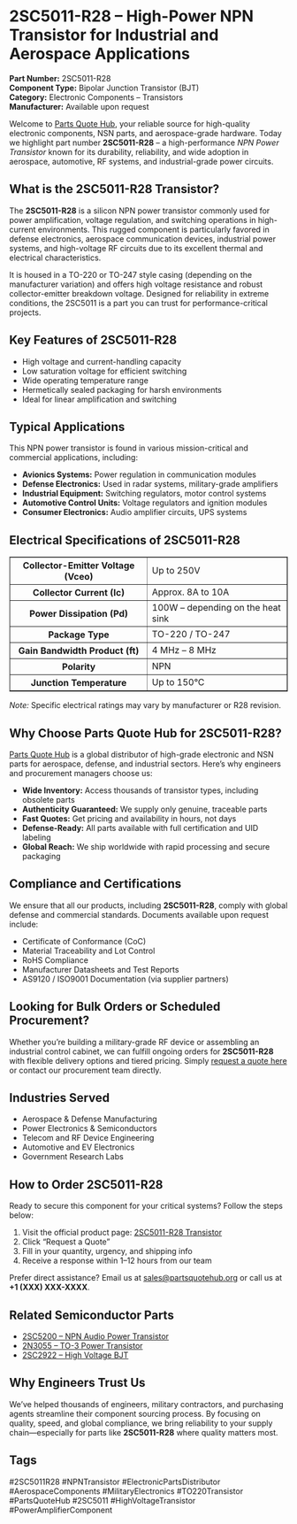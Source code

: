 <h1>2SC5011-R28 – High-Power NPN Transistor for Industrial and Aerospace Applications</h1>

<p><strong>Part Number:</strong> 2SC5011-R28<br>
<strong>Component Type:</strong> Bipolar Junction Transistor (BJT)<br>
<strong>Category:</strong> Electronic Components – Transistors<br>
<strong>Manufacturer:</strong> Available upon request</p>

<p>Welcome to <a href="https://www.partsquotehub.org/">Parts Quote Hub</a>, your reliable source for high-quality electronic components, NSN parts, and aerospace-grade hardware. Today we highlight part number <strong>2SC5011-R28</strong> – a high-performance <em>NPN Power Transistor</em> known for its durability, reliability, and wide adoption in aerospace, automotive, RF systems, and industrial-grade power circuits.</p>

<h2>What is the 2SC5011-R28 Transistor?</h2>

<p>The <strong>2SC5011-R28</strong> is a silicon NPN power transistor commonly used for power amplification, voltage regulation, and switching operations in high-current environments. This rugged component is particularly favored in defense electronics, aerospace communication devices, industrial power systems, and high-voltage RF circuits due to its excellent thermal and electrical characteristics.</p>

<p>It is housed in a TO-220 or TO-247 style casing (depending on the manufacturer variation) and offers high voltage resistance and robust collector-emitter breakdown voltage. Designed for reliability in extreme conditions, the 2SC5011 is a part you can trust for performance-critical projects.</p>

<h2>Key Features of 2SC5011-R28</h2>

<ul>
  <li>High voltage and current-handling capacity</li>
  <li>Low saturation voltage for efficient switching</li>
  <li>Wide operating temperature range</li>
  <li>Hermetically sealed packaging for harsh environments</li>
  <li>Ideal for linear amplification and switching</li>
</ul>

<h2>Typical Applications</h2>

<p>This NPN power transistor is found in various mission-critical and commercial applications, including:</p>

<ul>
  <li><strong>Avionics Systems:</strong> Power regulation in communication modules</li>
  <li><strong>Defense Electronics:</strong> Used in radar systems, military-grade amplifiers</li>
  <li><strong>Industrial Equipment:</strong> Switching regulators, motor control systems</li>
  <li><strong>Automotive Control Units:</strong> Voltage regulators and ignition modules</li>
  <li><strong>Consumer Electronics:</strong> Audio amplifier circuits, UPS systems</li>
</ul>

<h2>Electrical Specifications of 2SC5011-R28</h2>

<table border="1" cellpadding="8" cellspacing="0">
  <tr>
    <th>Collector-Emitter Voltage (Vceo)</th>
    <td>Up to 250V</td>
  </tr>
  <tr>
    <th>Collector Current (Ic)</th>
    <td>Approx. 8A to 10A</td>
  </tr>
  <tr>
    <th>Power Dissipation (Pd)</th>
    <td>100W – depending on the heat sink</td>
  </tr>
  <tr>
    <th>Package Type</th>
    <td>TO-220 / TO-247</td>
  </tr>
  <tr>
    <th>Gain Bandwidth Product (ft)</th>
    <td>4 MHz – 8 MHz</td>
  </tr>
  <tr>
    <th>Polarity</th>
    <td>NPN</td>
  </tr>
  <tr>
    <th>Junction Temperature</th>
    <td>Up to 150°C</td>
  </tr>
</table>

<p><em>Note:</em> Specific electrical ratings may vary by manufacturer or R28 revision.</p>

<h2>Why Choose Parts Quote Hub for 2SC5011-R28?</h2>

<p><a href="https://www.partsquotehub.org/">Parts Quote Hub</a> is a global distributor of high-grade electronic and NSN parts for aerospace, defense, and industrial sectors. Here’s why engineers and procurement managers choose us:</p>

<ul>
  <li><strong>Wide Inventory:</strong> Access thousands of transistor types, including obsolete parts</li>
  <li><strong>Authenticity Guaranteed:</strong> We supply only genuine, traceable parts</li>
  <li><strong>Fast Quotes:</strong> Get pricing and availability in hours, not days</li>
  <li><strong>Defense-Ready:</strong> All parts available with full certification and UID labeling</li>
  <li><strong>Global Reach:</strong> We ship worldwide with rapid processing and secure packaging</li>
</ul>

<h2>Compliance and Certifications</h2>

<p>We ensure that all our products, including <strong>2SC5011-R28</strong>, comply with global defense and commercial standards. Documents available upon request include:</p>

<ul>
  <li>Certificate of Conformance (CoC)</li>
  <li>Material Traceability and Lot Control</li>
  <li>RoHS Compliance</li>
  <li>Manufacturer Datasheets and Test Reports</li>
  <li>AS9120 / ISO9001 Documentation (via supplier partners)</li>
</ul>

<h2>Looking for Bulk Orders or Scheduled Procurement?</h2>

<p>Whether you’re building a military-grade RF device or assembling an industrial control cabinet, we can fulfill ongoing orders for <strong>2SC5011-R28</strong> with flexible delivery options and tiered pricing. Simply <a href="https://www.partsquotehub.org/2SC5011-R28.html">request a quote here</a> or contact our procurement team directly.</p>

<h2>Industries Served</h2>

<ul>
  <li>Aerospace & Defense Manufacturing</li>
  <li>Power Electronics & Semiconductors</li>
  <li>Telecom and RF Device Engineering</li>
  <li>Automotive and EV Electronics</li>
  <li>Government Research Labs</li>
</ul>

<h2>How to Order 2SC5011-R28</h2>

<p>Ready to secure this component for your critical systems? Follow the steps below:</p>

<ol>
  <li>Visit the official product page: <a href="https://www.partsquotehub.org/2SC5011-R28.html">2SC5011-R28 Transistor</a></li>
  <li>Click “Request a Quote”</li>
  <li>Fill in your quantity, urgency, and shipping info</li>
  <li>Receive a response within 1–12 hours from our team</li>
</ol>

<p>Prefer direct assistance? Email us at <a href="mailto:sales@partsquotehub.org">sales@partsquotehub.org</a> or call us at <strong>+1 (XXX) XXX-XXXX</strong>.</p>

<h2>Related Semiconductor Parts</h2>

<ul>
  <li><a href="https://www.partsquotehub.org/2SC5200.html">2SC5200 – NPN Audio Power Transistor</a></li>
  <li><a href="https://www.partsquotehub.org/2N3055.html">2N3055 – TO-3 Power Transistor</a></li>
  <li><a href="https://www.partsquotehub.org/2SC2922.html">2SC2922 – High Voltage BJT</a></li>
</ul>

<h2>Why Engineers Trust Us</h2>

<p>We’ve helped thousands of engineers, military contractors, and purchasing agents streamline their component sourcing process. By focusing on quality, speed, and global compliance, we bring reliability to your supply chain—especially for parts like <strong>2SC5011-R28</strong> where quality matters most.</p>

<h2>Tags</h2>
<p>#2SC5011R28 #NPNTransistor #ElectronicPartsDistributor #AerospaceComponents #MilitaryElectronics #TO220Transistor #PartsQuoteHub #2SC5011 #HighVoltageTransistor #PowerAmplifierComponent</p>
